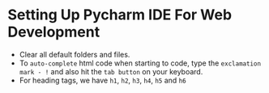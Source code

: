 # Setting Up Pycharm IDE For Web Development
- Clear all default folders and files.
- To `auto-complete` html code when starting to code, type the `exclamation mark - !` and also hit the `tab button` on your keyboard.
- For heading tags, we have `h1`, `h2`, `h3`, `h4`, `h5` and `h6`
